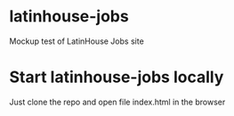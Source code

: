 # latinhouse-jobs
Mockup test of LatinHouse Jobs site
# Start latinhouse-jobs locally
Just clone the repo and open file index.html in the browser
